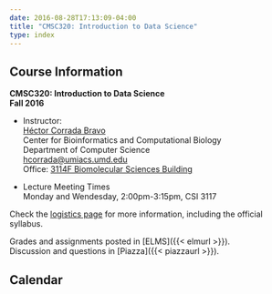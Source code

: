 ```yaml
---
date: 2016-08-28T17:13:09-04:00
title: "CMSC320: Introduction to Data Science"
type: index
---
```


## Course Information

**CMSC320: Introduction to Data Science**  
**Fall 2016**

*	Instructor:  
    [H&eacute;ctor Corrada Bravo](http://www.cbcb.umd.edu/~hcorrada)  
    Center for Bioinformatics and Computational Biology  
    Department of Computer Science  
    <hcorrada@umiacs.umd.edu>  
    Office: [3114F Biomolecular Sciences Building](https://www.cbcb.umd.edu/about-us/directions)  

*	Lecture Meeting Times    
    Monday and Wendesday, 2:00pm-3:15pm, CSI 3117  

Check the [logistics page](logistics/) for more information, including the official syllabus.

Grades and assignments posted in [ELMS]({{< elmurl >}}).  
Discussion and questions in [Piazza]({{< piazzaurl >}}).

## Calendar

